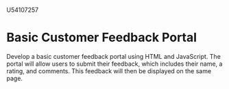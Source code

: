 U54107257
# Basic Customer Feedback Portal
Develop a basic customer feedback portal using HTML and JavaScript. The portal will allow users to submit their feedback, which includes their name, a rating, and comments. This feedback will then be displayed on the same page.
